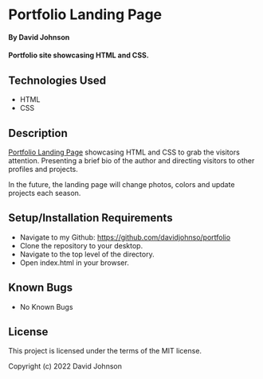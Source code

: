 # Portfolio Landing Page

#### By David Johnson
#### Portfolio site showcasing HTML and CSS.

## Technologies Used

* HTML
* CSS

## Description

[Portfolio Landing Page](https://davidjohnso.github.io/portfolio) showcasing HTML and CSS to grab the visitors attention. Presenting a brief bio of the author and directing visitors to other profiles and projects.

In the future, the landing page will change photos, colors and update projects each season. 

## Setup/Installation Requirements

* Navigate to my Github: https://github.com/davidjohnso/portfolio
* Clone the repository to your desktop.
* Navigate to the top level of the directory.
* Open index.html in your browser.

## Known Bugs

* No Known Bugs

## License

This project is licensed under the terms of the MIT license.

Copyright (c) 2022 David Johnson